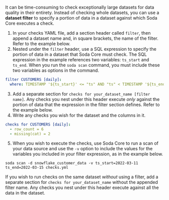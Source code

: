 It can be time-consuming to check exceptionally large datasets for data quality in their entirety. Instead of checking whole datasets, you can use a **dataset filter** to specify a portion of data in a dataset against which Soda Core executes a check.

1. In your checks YAML file, add a section header called `filter`, then append a dataset name and, in square brackets, the name of the filter. Refer to the example below.
2. Nested under the `filter` header, use a SQL expression to specify the portion of data in a dataset that Soda Core must check. The SQL expression in the example references two variables: `ts_start` and `ts_end`. When you run the `soda scan` command, you must include these two variables as options in the command.
```yaml
filter CUSTOMERS [daily]:
  where: TIMESTAMP '${ts_start}' <= "ts" AND "ts" < TIMESTAMP '${ts_end}'
```
3. Add a separate section for `checks for your_dataset_name [filter name]`. Any checks you nest under this header execute *only* against the portion of data that the expression in the filter section defines. Refer to the example below.
4. Write any checks you wish for the dataset and the columns in it.
```yaml
checks for CUSTOMERS [daily]:
  - row_count = 6
  - missing(cat) = 2
```
5. When you wish to execute the checks, use Soda Core to run a scan of your data source and use the `-v` option to include the values for the variables you included in your filter expression, as in the example below. 
```shell
soda scan -d snowflake_customer_data -v ts_start=2022-03-11 ts_end=2022-03-15 checks.yml
```

If you wish to run checks on the same dataset *without* using a filter, add a separate section for `checks for your_dataset_name` without the appended filter name. Any checks you nest under this header execute against all the data in the dataset. 